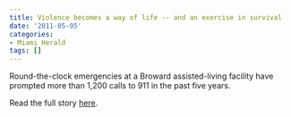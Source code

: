 ```yaml
---
title: Violence becomes a way of life -- and an exercise in survival
date: '2011-05-05'
categories:
- Miami Herald
tags: []
---
```

Round-the-clock emergencies at a Broward assisted-living facility have prompted more than 1,200 calls to 911 in the past five years.

Read the full story [here](http://www.miamiherald.com/2011/05/04/2201697/violence-becomes-a-way-of-life.html).
